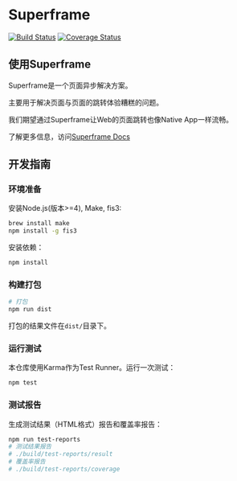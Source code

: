 # Superframe

[![Build Status](https://travis-ci.org/searchfe/superframe.svg?branch=master)](https://travis-ci.org/searchfe/superframe) [![Coverage Status](https://coveralls.io/repos/github/searchfe/superframe/badge.svg?branch=master)](https://coveralls.io/github/searchfe/superframe?branch=master)

## 使用Superframe

Superframe是一个页面异步解决方案。

主要用于解决页面与页面的跳转体验糟糕的问题。

我们期望通过Superframe让Web的页面跳转也像Native App一样流畅。

了解更多信息，访问[Superframe Docs](https://searchfe.github.io/superframe)

## 开发指南

### 环境准备

安装Node.js(版本>=4), Make, fis3:

```bash
brew install make
npm install -g fis3
```

安装依赖：

```bash
npm install
```

### 构建打包

```bash
# 打包
npm run dist
```

打包的结果文件在`dist/`目录下。

### 运行测试

本仓库使用Karma作为Test Runner。运行一次测试：

```bash
npm test
```

### 测试报告

生成测试结果（HTML格式）报告和覆盖率报告：

```bash
npm run test-reports
# 测试结果报告
# ./build/test-reports/result
# 覆盖率报告
# ./build/test-reports/coverage
```

[web]: http://superframe.baidu.com/
[get-started]: http://superframe.baidu.com/get-started/1-hello-world.md
[release]: http://superframe.baidu.com/about/release.md
